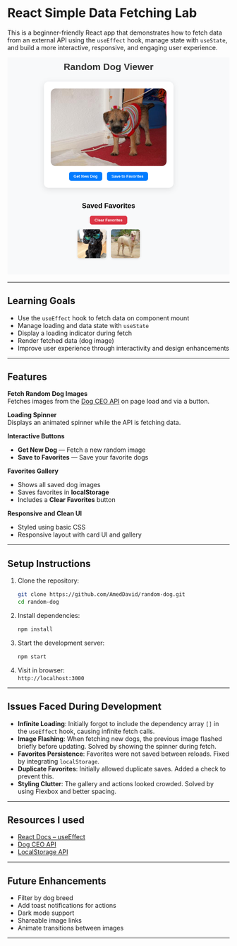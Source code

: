 # React Simple Data Fetching Lab

This is a beginner-friendly React app that demonstrates how to fetch data from an external API using the `useEffect` hook, manage state with `useState`, and build a more interactive, responsive, and engaging user experience.

![alt text](image.png)

---

## Learning Goals

- Use the `useEffect` hook to fetch data on component mount
- Manage loading and data state with `useState`
- Display a loading indicator during fetch
- Render fetched data (dog image)
- Improve user experience through interactivity and design enhancements

---

## Features

**Fetch Random Dog Images**  
Fetches images from the [Dog CEO API](https://dog.ceo/dog-api/) on page load and via a button.

**Loading Spinner**  
Displays an animated spinner while the API is fetching data.

**Interactive Buttons**  
- **Get New Dog** — Fetch a new random image
- **Save to Favorites** — Save your favorite dogs

**Favorites Gallery**  
- Shows all saved dog images
- Saves favorites in **localStorage**
- Includes a **Clear Favorites** button

**Responsive and Clean UI**  
- Styled using basic CSS
- Responsive layout with card UI and gallery

---

## Setup Instructions

1. Clone the repository:
   ```bash
   git clone https://github.com/AmedDavid/random-dog.git
   cd random-dog
   ```

2. Install dependencies:
   ```bash
   npm install
   ```

3. Start the development server:
   ```bash
   npm start
   ```

4. Visit in browser:  
   `http://localhost:3000`

---

## Issues Faced During Development

- **Infinite Loading**: Initially forgot to include the dependency array `[]` in the `useEffect` hook, causing infinite fetch calls.
- **Image Flashing**: When fetching new dogs, the previous image flashed briefly before updating. Solved by showing the spinner during fetch.
- **Favorites Persistence**: Favorites were not saved between reloads. Fixed by integrating `localStorage`.
- **Duplicate Favorites**: Initially allowed duplicate saves. Added a check to prevent this.
- **Styling Clutter**: The gallery and actions looked crowded. Solved by using Flexbox and better spacing.

---

## Resources I used

- [React Docs – useEffect](https://reactjs.org/docs/hooks-effect.html)
- [Dog CEO API](https://dog.ceo/dog-api/)
- [LocalStorage API](https://developer.mozilla.org/en-US/docs/Web/API/Window/localStorage)

---

## Future Enhancements

- Filter by dog breed
- Add toast notifications for actions
- Dark mode support
- Shareable image links
- Animate transitions between images

---

